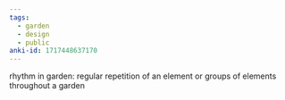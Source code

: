 ```yaml
---
tags:
  - garden
  - design
  - public
anki-id: 1717448637170
---
```

rhythm in garden: regular repetition of an element or groups of elements throughout a garden